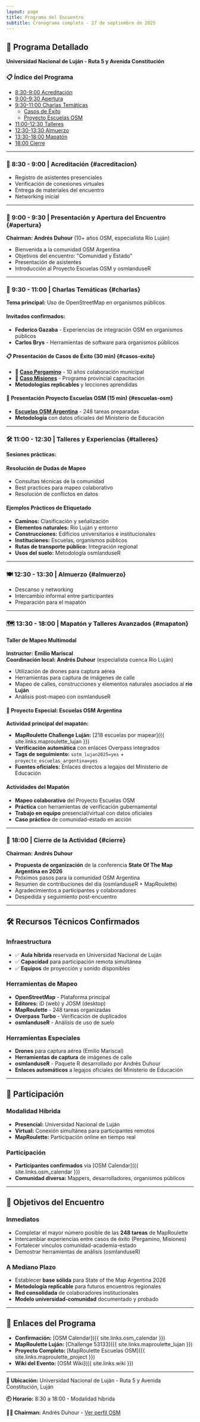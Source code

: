 ```yaml
---
layout: page
title: Programa del Encuentro
subtitle: Cronograma completo - 27 de septiembre de 2025
---
```


## 📅 Programa Detallado

**Universidad Nacional de Luján - Ruta 5 y Avenida Constitución**

### 📋 Índice del Programa
- [8:30-9:00 Acreditación](#acreditacion)
- [9:00-9:30 Apertura](#apertura)
- [9:30-11:00 Charlas Temáticas](#charlas)
  - [Casos de Éxito](#casos-exito)
  - [Proyecto Escuelas OSM](#escuelas-osm)
- [11:00-12:30 Talleres](#talleres)
- [12:30-13:30 Almuerzo](#almuerzo)
- [13:30-18:00 Mapatón](#mapaton)
- [18:00 Cierre](#cierre)

---

### 🎫 **8:30 - 9:00** | Acreditación {#acreditacion}

- Registro de asistentes presenciales
- Verificación de conexiones virtuales  
- Entrega de materiales del encuentro
- Networking inicial

---

### 🎯 **9:00 - 9:30** | Presentación y Apertura del Encuentro {#apertura}

**Chairman:** **Andrés Duhour** (10+ años OSM, especialista Río Luján)

- Bienvenida a la comunidad OSM Argentina
- Objetivos del encuentro: "Comunidad y Estado"
- Presentación de asistentes
- Introducción al Proyecto Escuelas OSM y osmlanduseR

---

### 💬 **9:30 - 11:00** | Charlas Temáticas {#charlas}

**Tema principal:** Uso de OpenStreetMap en organismos públicos

#### **Invitados confirmados:**
- **Federico Gazaba** - Experiencias de integración OSM en organismos públicos
- **Carlos Brys** - Herramientas de software para organismos públicos

#### **📋 Presentación de Casos de Éxito** (30 min) {#casos-exito}
- **📍 [Caso Pergamino](/casos-exito#pergamino)** - 10 años colaboración municipal
- **🌿 [Caso Misiones](/casos-exito#misiones)** - Programa provincial capacitación
- **Metodologías replicables** y lecciones aprendidas

#### **🏫 Presentación Proyecto Escuelas OSM** (15 min) {#escuelas-osm}
- **[Escuelas OSM Argentina](/proyecto-escuelas)** - 248 tareas preparadas
- **Metodología** con datos oficiales del Ministerio de Educación

---

### 🛠️ **11:00 - 12:30** | Talleres y Experiencias {#talleres}

**Sesiones prácticas:**

#### Resolución de Dudas de Mapeo
- Consultas técnicas de la comunidad
- Best practices para mapeo colaborativo
- Resolución de conflictos en datos

#### Ejemplos Prácticos de Etiquetado
- **Caminos:** Clasificación y señalización
- **Elementos naturales:** Río Luján y entorno
- **Construcciones:** Edificios universitarios e institucionales
- **Instituciones:** Escuelas, organismos públicos
- **Rutas de transporte público:** Integración regional
- **Usos del suelo:** Metodología osmlanduseR

---

### 🍽️ **12:30 - 13:30** | Almuerzo {#almuerzo}

- Descanso y networking
- Intercambio informal entre participantes
- Preparación para el mapatón

---

### 🗺️ **13:30 - 18:00** | Mapatón y Talleres Avanzados {#mapaton}

#### **Taller de Mapeo Multimodal**
**Instructor:** **Emilio Mariscal**  
**Coordinación local:** **Andrés Duhour** (especialista cuenca Río Luján)

- Utilización de drones para captura aérea
- Herramientas para captura de imágenes de calle
- Mapeo de calles, construcciones y elementos naturales asociados al **río Luján**
- Análisis post-mapeo con osmlanduseR

#### **🏫 Proyecto Especial: Escuelas OSM Argentina**

**Actividad principal del mapatón:**

- **MapRoulette Challenge Luján:** [218 escuelas por mapear]({{ site.links.maproulette_lujan }})
- **Verificación automática** con enlaces Overpass integrados
- **Tags de seguimiento:** `sotm_lujan2025=yes` + `proyecto_escuelas_argentina=yes`
- **Fuentes oficiales:** Enlaces directos a legajos del Ministerio de Educación

#### **Actividades del Mapatón**
- **Mapeo colaborativo** del Proyecto Escuelas OSM  
- **Práctica** con herramientas de verificación gubernamental
- **Trabajo en equipo** presencial/virtual con datos oficiales
- **Caso práctico** de comunidad-estado en acción

---

### 🎯 **18:00** | Cierre de la Actividad {#cierre}

**Chairman:** **Andrés Duhour**

- **Propuesta de organización** de la conferencia **State Of The Map Argentina en 2026**
- Próximos pasos para la comunidad OSM Argentina
- Resumen de contribuciones del día (osmlanduseR + MapRoulette)
- Agradecimientos a participantes y colaboradores
- Despedida y seguimiento post-encuentro

---

## 🛠️ Recursos Técnicos Confirmados

### Infraestructura
- ✅ **Aula híbrida** reservada en Universidad Nacional de Luján
- ✅ **Capacidad** para participación remota simultánea
- ✅ **Equipos** de proyección y sonido disponibles

### Herramientas de Mapeo
- **OpenStreetMap** - Plataforma principal
- **Editores:** iD (web) y JOSM (desktop)
- **MapRoulette** - 248 tareas organizadas
- **Overpass Turbo** - Verificación de duplicados
- **osmlanduseR** - Análisis de uso de suelo

### Herramientas Especiales
- **Drones** para captura aérea (Emilio Mariscal)
- **Herramientas de captura** de imágenes de calle
- **osmlanduseR** - Paquete R desarrollado por Andrés Duhour
- **Enlaces automáticos** a legajos oficiales del Ministerio de Educación

---

## 👥 Participación

### **Modalidad Híbrida**
- **Presencial:** Universidad Nacional de Luján
- **Virtual:** Conexión simultánea para participantes remotos
- **MapRoulette:** Participación online en tiempo real

### **Participación**
- **Participantes confirmados** via [OSM Calendar]({{ site.links.osm_calendar }})
- **Comunidad diversa:** Mappers, desarrolladores, organismos públicos

---

## 🎯 Objetivos del Encuentro

### **Inmediatos**
- Completar el mayor número posible de las **248 tareas** de MapRoulette
- Intercambiar experiencias entre casos de éxito (Pergamino, Misiones)
- Fortalecer vínculos comunidad-academia-estado
- Demostrar herramientas de análisis (osmlanduseR)

### **A Mediano Plazo**
- Establecer **base sólida** para State of the Map Argentina 2026
- **Metodología replicable** para futuros encuentros regionales
- **Red consolidada** de colaboradores institucionales
- **Modelo universidad-comunidad** documentado y probado

---

## 🔗 Enlaces del Programa

- **Confirmación:** [OSM Calendar]({{ site.links.osm_calendar }})
- **MapRoulette Luján:** [Challenge 53133]({{ site.links.maproulette_lujan }})
- **Proyecto Completo:** [MapRoulette Escuelas OSM]({{ site.links.maproulette_project }})
- **Wiki del Evento:** [OSM Wiki]({{ site.links.wiki }})

---

<div class="programa-footer">
  <p><strong>📍 Ubicación:</strong> Universidad Nacional de Luján - Ruta 5 y Avenida Constitución, Luján</p>
  <p><strong>🕘 Horario:</strong> 8:30 a 18:00 - Modalidad híbrida</p>
  <p><strong>👨‍💼 Chairman:</strong> Andrés Duhour - <a href="{{ site.chairman.osm_profile }}" target="_blank">Ver perfil OSM</a></p>
</div>